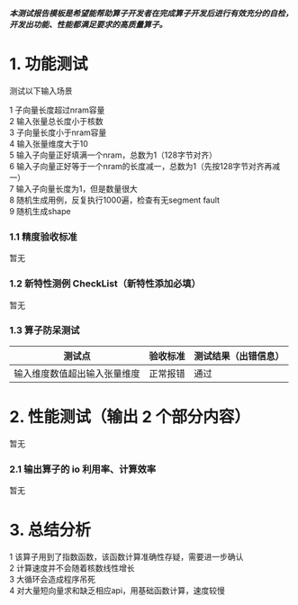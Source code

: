 **_本测试报告模板是希望能帮助算子开发者在完成算子开发后进行有效充分的自检，开发出功能、性能都满足要求的高质量算子。_**

# 1. 功能测试
测试以下输入场景

1 子向量长度超过nram容量  
2 输入张量总长度小于核数  
3 子向量长度小于nram容量  
4 输入张量维度大于10  
5 输入子向量正好填满一个nram，总数为1（128字节对齐）  
6 输入子向量正好等于一个nram的长度减一，总数为1（先按128字节对齐再减一）  
7 输入子向量长度为1，但是数量很大  
8 随机生成用例，反复执行1000遍，检查有无segment fault  
9 随机生成shape



### 1.1 精度验收标准

暂无

### 1.2 新特性测例 CheckList（新特性添加必填）

暂无

### **1.3 算子防呆测试**

| 测试点                       | 验收标准 | 测试结果（出错信息）   |
| -----------------------------| -------- | -------------------- |
| 输入维度数值超出输入张量维度   |正常报错  |     通过               |


# 2. 性能测试（输出 2 个部分内容）

暂无

### 2.1 输出算子的 io 利用率、计算效率

暂无

# 3. 总结分析

1 该算子用到了指数函数，该函数计算准确性存疑，需要进一步确认  
2 计算速度并不会随着核数线性增长  
3 大循环会造成程序吊死  
4 对大量短向量求和缺乏相应api，用基础函数计算，速度较慢

